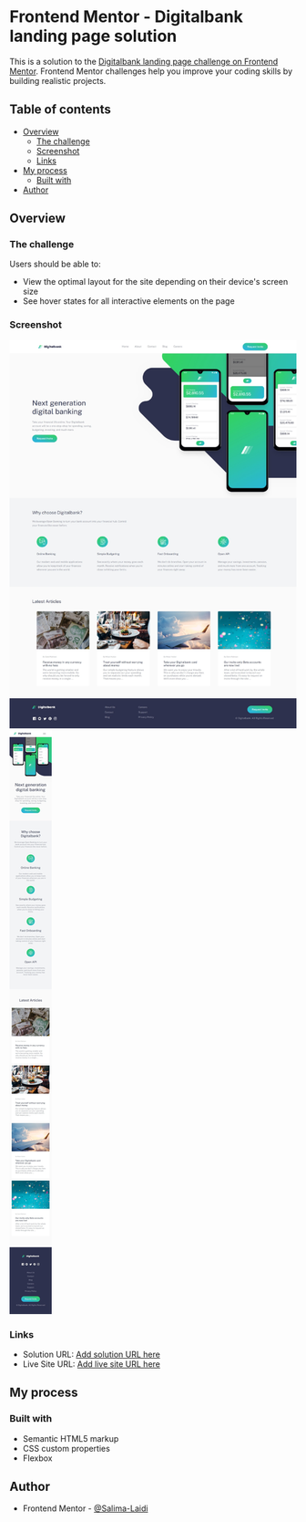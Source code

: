 # Frontend Mentor - Digitalbank landing page solution

This is a solution to the [Digitalbank landing page challenge on Frontend Mentor](https://www.frontendmentor.io/challenges/digital-bank-landing-page-WaUhkoDN). Frontend Mentor challenges help you improve your coding skills by building realistic projects.

## Table of contents

- [Overview](#overview)
  - [The challenge](#the-challenge)
  - [Screenshot](#screenshot)
  - [Links](#links)
- [My process](#my-process)
  - [Built with](#built-with)
- [Author](#author)


## Overview

### The challenge

Users should be able to:

- View the optimal layout for the site depending on their device's screen size
- See hover states for all interactive elements on the page

### Screenshot

![](./desktop%20(2).jpeg)
![](./mobile%20(2).jpeg)


### Links

- Solution URL: [Add solution URL here](https://your-solution-url.com)
- Live Site URL: [Add live site URL here](https://your-live-site-url.com)

## My process

### Built with

- Semantic HTML5 markup
- CSS custom properties
- Flexbox


## Author

- Frontend Mentor - [@Salima-Laidi](https://www.frontendmentor.io/profile/Salima-Laidi)



